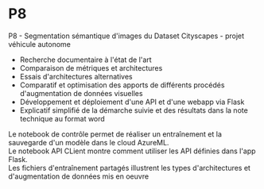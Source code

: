 # P8
P8 - Segmentation sémantique d'images du Dataset Cityscapes - projet véhicule autonome
- Recherche documentaire à l'état de l'art
- Comparaison de métriques et architectures
- Essais d'architectures alternatives
- Comparatif et optimisation des apports de différents procédés d'augmentation de données visuelles
- Développement et déploiement d'une API et d'une webapp via Flask
- Explicatif simplifié de la démarche suivie et des résultats dans la note technique au format word 

Le notebook de contrôle permet de réaliser un entraînement et la sauvegarde d'un modèle dans le cloud AzureML.<br>
Le notebook API CLient montre comment utiliser les API définies dans l'app Flask.<br>
Les fichiers d'entraînement partagés illustrent les types d'architectures et d'augmentation de données mis en oeuvre
